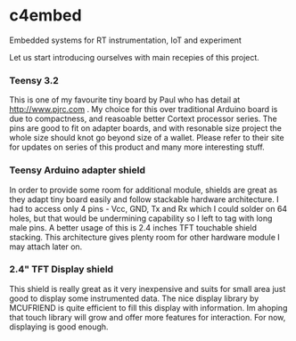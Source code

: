 # c4embed
Embedded systems for RT instrumentation, IoT and experiment

Let us start introducing ourselves with main recepies of this project.

### Teensy 3.2
This is one of my favourite tiny board by Paul who has detail at http://www.pjrc.com . My choice for this over traditional Arduino board is due to compactness, and reasoable better  Cortext processor series. The pins are good to fit on adapter boards, and with resonable size project the whole size should knot go beyond size of a wallet. Please refer to their site for updates on series of this product and many more interesting stuff.


### Teensy Arduino adapter shield
In order to provide some room for additional module, shields are great as they adapt tiny board easily and follow stackable hardware architecture. I had to access only 4 pins - Vcc, GND, Tx and Rx which I could solder on 64 holes, but that would be undermining capability so I left to tag with long male pins. A better usage of this is 2.4 inches TFT touchable shield stacking. This architecture gives plenty room for other hardware module I may attach later on.

### 2.4" TFT Display shield
This shield is really great as it very inexpensive and suits for small area just good to display some instrumented data. The nice display library by MCUFRIEND is quite efficient to fill this display with information. Im ahoping that touch library will grow and offer more features for interaction. For now, displaying is good enough. 
